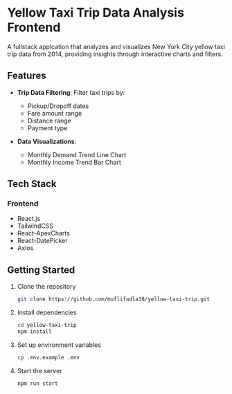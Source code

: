 # Yellow Taxi Trip Data Analysis Frontend

A fullstack applcation that analyzes and visualizes New York City yellow taxi trip data from 2014, providing insights through interactive charts and filters.

## Features

- **Trip Data Filtering**: Filter taxi trips by:
  - Pickup/Dropoff dates
  - Fare amount range
  - Distance range
  - Payment type

- **Data Visualizations**:
  - Monthly Demand Trend Line Chart
  - Monthly Income Trend Bar Chart

## Tech Stack

### Frontend
- React.js
- TailwindCSS
- React-ApexCharts
- React-DatePicker
- Axios

## Getting Started

1. Clone the repository
    ```bash
    git clone https://github.com/muflifadla38/yellow-taxi-trip.git

2. Install dependencies
    ```bash
    cd yellow-taxi-trip
    npm install

3. Set up environment variables
    ```bash
    cp .env.example .env

4. Start the server
    ```bash
    npm run start
